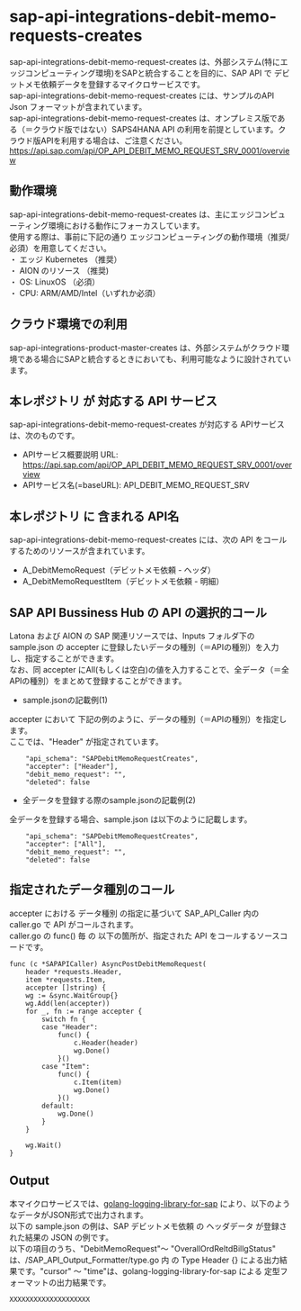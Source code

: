 # sap-api-integrations-debit-memo-requests-creates  
sap-api-integrations-debit-memo-request-creates は、外部システム(特にエッジコンピューティング環境)をSAPと統合することを目的に、SAP API で デビットメモ依頼データを登録するマイクロサービスです。    
sap-api-integrations-debit-memo-request-creates には、サンプルのAPI Json フォーマットが含まれています。   
sap-api-integrations-debit-memo-request-creates は、オンプレミス版である（＝クラウド版ではない）SAPS4HANA API の利用を前提としています。クラウド版APIを利用する場合は、ご注意ください。   
https://api.sap.com/api/OP_API_DEBIT_MEMO_REQUEST_SRV_0001/overview  

## 動作環境  
sap-api-integrations-debit-memo-request-creates は、主にエッジコンピューティング環境における動作にフォーカスしています。  
使用する際は、事前に下記の通り エッジコンピューティングの動作環境（推奨/必須）を用意してください。  
・ エッジ Kubernetes （推奨）    
・ AION のリソース （推奨)    
・ OS: LinuxOS （必須）    
・ CPU: ARM/AMD/Intel（いずれか必須）　　

## クラウド環境での利用
sap-api-integrations-product-master-creates は、外部システムがクラウド環境である場合にSAPと統合するときにおいても、利用可能なように設計されています。


## 本レポジトリ が 対応する API サービス
sap-api-integrations-debit-memo-request-creates が対応する APIサービス は、次のものです。

* APIサービス概要説明 URL: https://api.sap.com/api/OP_API_DEBIT_MEMO_REQUEST_SRV_0001/overview   
* APIサービス名(=baseURL): API_DEBIT_MEMO_REQUEST_SRV

## 本レポジトリ に 含まれる API名
sap-api-integrations-debit-memo-request-creates には、次の API をコールするためのリソースが含まれています。  

* A_DebitMemoRequest（デビットメモ依頼 - ヘッダ）
* A_DebitMemoRequestItem（デビットメモ依頼 - 明細）

## SAP API Bussiness Hub の API の選択的コール

Latona および AION の SAP 関連リソースでは、Inputs フォルダ下の sample.json の accepter に登録したいデータの種別（＝APIの種別）を入力し、指定することができます。  
なお、同 accepter にAll(もしくは空白)の値を入力することで、全データ（＝全APIの種別）をまとめて登録することができます。  

* sample.jsonの記載例(1)  

accepter において 下記の例のように、データの種別（＝APIの種別）を指定します。  
ここでは、"Header" が指定されています。    
  
```
	"api_schema": "SAPDebitMemoRequestCreates",
	"accepter": ["Header"],
	"debit_memo_request": "",
	"deleted": false
```
  
* 全データを登録する際のsample.jsonの記載例(2)  

全データを登録する場合、sample.json は以下のように記載します。  

```
	"api_schema": "SAPDebitMemoRequestCreates",
	"accepter": ["All"],
	"debit_memo_request": "",
	"deleted": false
```

## 指定されたデータ種別のコール

accepter における データ種別 の指定に基づいて SAP_API_Caller 内の caller.go で API がコールされます。  
caller.go の func() 毎 の 以下の箇所が、指定された API をコールするソースコードです。  

```
func (c *SAPAPICaller) AsyncPostDebitMemoRequest(
	header *requests.Header,
	item *requests.Item,
	accepter []string) {
	wg := &sync.WaitGroup{}
	wg.Add(len(accepter))
	for _, fn := range accepter {
		switch fn {
		case "Header":
			func() {
				c.Header(header)
				wg.Done()
			}()
		case "Item":
			func() {
				c.Item(item)
				wg.Done()
			}()
		default:
			wg.Done()
		}
	}

	wg.Wait()
}
```

## Output  
本マイクロサービスでは、[golang-logging-library-for-sap](https://github.com/latonaio/golang-logging-library-for-sap) により、以下のようなデータがJSON形式で出力されます。  
以下の sample.json の例は、SAP デビットメモ依頼 の ヘッダデータ が登録された結果の JSON の例です。  
以下の項目のうち、"DebitMemoRequest"～ "OverallOrdReltdBillgStatus" は、/SAP_API_Output_Formatter/type.go 内 の Type Header {} による出力結果です。"cursor" ～ "time"は、golang-logging-library-for-sap による 定型フォーマットの出力結果です。  

```
XXXXXXXXXXXXXXXXXXXX
```
